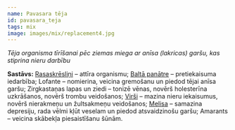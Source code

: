 ```yaml
---
name: Pavasara tēja
id: pavasara_teja
tags: mix
image: images/mix/replacement4.jpg
---
```

*Tēja organisma tīrīšanai pēc ziemas miega ar anīsa (lakricas) garšu, kas stiprina nieru darbību*

**Sastāvs:**
<a href="https://www.danga.lv/mono/#rasaskreslini">Rasaskrēsliņi</a> – attīra organismu;
<a href="https://www.danga.lv/mono/#balta_panatre">Baltā panātre</a> – pretiekaisuma iedarbība;
Lofante – nomierina, veicina gremošanu un piedod tējai anīsa garšu;
Zirgkastaņas lapas un ziedi – tonizē vēnas, novērš holesterīna uzkrāšanos, novērš trombu veidošanos;
<a href="https://www.danga.lv/mono/#virsi">Virši</a> – mazina nieru iekaisumus, novērš nierakmeņu un žultsakmeņu veidošanos;
<a href="https://www.danga.lv/mono/#melisa">Melisa</a> – samazina depresiju, rada vēlmi kļūt veselam un piedod atsvaidzinošu garšu;
Amarants – veicina skābekļa piesaistīšanu šūnām.